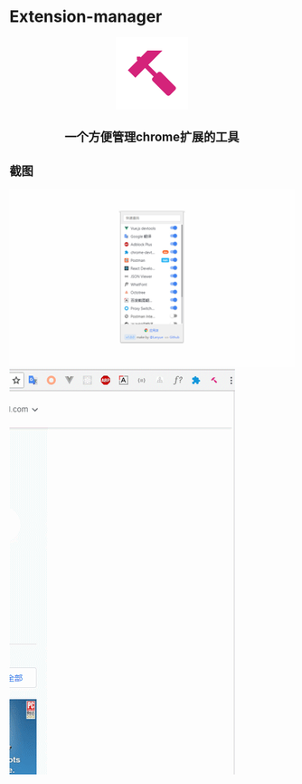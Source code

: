 # Extension-manager

<div style="text-align: center">
<img src="src/images/icon128.png" />
<h2>一个方便管理chrome扩展的工具</h2>
</div>

## 截图

![截图1](screenshot1.jpg)
![截图2](screenshotgif.gif)
